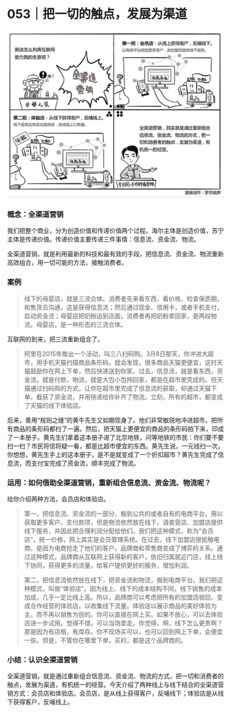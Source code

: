 # 053｜把一切的触点，发展为渠道

![](img/6302a88fa60ec6956f32827bf39cf080.jpg)

### 概念：全渠道营销

我们把整个商业，分为创造价值和传递价值两个过程。海尔主体是创造价值，苏宁主体是传递价值。传递价值主要传递三件事情：信息流、资金流、物流。

全渠道营销，就是利用最新的科技和最有效的手段，把信息流、资金流、物流重新高效组合，用一切可能的方法，接触消费者。

### 案例

> 线下的母婴店，就是三流合体。消费者先来看东西，看价格，检查保质期，和售货员沟通，这是获得信息流；然后通过现金、信用卡，或者手机支付，启动资金流；母婴店把奶粉运到店面，消费者再把奶粉拿回家，是两段物流。母婴店，是一种形态的三流合体。

互联网的到来，把三流重新组合了。

> 阿里在2015年推出一个活动，叫三八扫码购。3月8日那天，你冲进大超市，用手机天猫扫描商品条形码，就会发现，很多商品天猫更便宜，这时天猫鼓励你在网上下单，然后快递送到你家。过去，信息流，就是看东西，资金流，就是付款，物流，就是大包小包拎回家，都是在超市里完成的。但天猫通过扫码购的方式，让你在超市里完成了信息流的获取，却通过天猫下单，截获了资金流，并用快递给你补齐了物流。立刻，所有的超市，都变成了天猫的线下体验店。

后来，善用“规则之缝”的黄牛先生又如期现身了。他们非常敏锐地冲进超市，把所有商品的条形码都扫了一遍。然后，把天猫上更便宜的商品的条形码拍下来，印成了一本册子。黄先生们拿着这本册子进了北京地铁，问等地铁的市民：你们要不要扫一扫？市民将信将疑一看，都是比超市便宜的东西。黄先生说，一元钱扫一次。你想想，黄先生手上的这本册子，是不是就变成了一个折扣超市？黄先生完成了信息流，而支付宝完成了资金流，顺丰完成了物流。

### 运用：如何借助全渠道营销，重新组合信息流、资金流、物流呢？

给你介绍两种方法，会员店和体验店。

> 第一，把信息流、资金流的一部分，搬到公共的或者自有的电商平台，用以获取更多客户、支付款项，但是物流依然放在线下，请直营店、加盟店提供线下服务，并因此把合理利润分配给他们。我们把这种模式，称为“会员店”。统一价格，网上其实是会员管理系统。在过去，线下加盟店很抵触电商，是因为电商抢走了他们的客户。品牌商和零售商变成了博弈的关系。通过这种模式，品牌商从互联网上获得新的客户，依旧归属就近门店，线上线下协同，获得更多的流量，给客户提供更好的服务，增加利润。

> 第二，把信息流依然放在线下，把资金流和物流，搬到电商平台。我们把这种模式，叫做“体验店”。因为线上、线下的成本结构不同，线下销售的成本加成，几乎一定比线上高。所以，品牌商可以考虑把所有的加盟店收回，变成合作经营的体验店，以收集线下流量。体验店以展示商品的美好体验为主，而不再以销售为目的。你可以直接在网上买。如果不放心，可以去体验店进一步试用。觉得不错，可以当场拿走。你觉得，啊，线下怎么更贵啊？那是因为有店租，有库存。你不现场买可以，也可以回到网上下单，会便宜一些。但是，不管你在哪里下单，买的，都是这个品牌商的。

### 小结：认识全渠道营销

全渠道营销，就是通过重新组合信息流、资金流、物流的方式，把一切和消费者的触点，发展为渠道，有机统一的经营。今天介绍了两种线上与线下结合的全渠道营销方式：会员店和体验店。会员店，是从线上获得客户，反哺线下；体验店是从线下获得客户，反哺线上。
